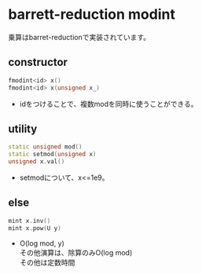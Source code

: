 # barrett-reduction modint
乗算はbarret-reductionで実装されています。
## constructor
```cpp
fmodint<id> x()
fmodint<id> x(unsigned x_)
```
* idをつけることで、複数modを同時に使うことができる。
## utility
```cpp
static unsigned mod()
static setmod(unsigned x)
unsigned x.val()
```
* setmodについて、x<=1e9。
## else
```cpp
mint x.inv()
mint x.pow(U y)
```
* O(log mod, y)  
その他演算は、除算のみO(log mod)  
その他は定数時間
